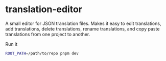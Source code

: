 # translation-editor

A small editor for JSON translation files. Makes it easy to edit translations, add translations, delete translations, rename translations,
and copy paste translations from one project to another.

Run it
```sh
ROOT_PATH=/path/to/repo pnpm dev
```